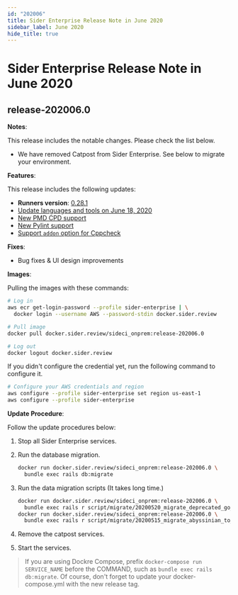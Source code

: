 ```yaml
---
id: "202006"
title: Sider Enterprise Release Note in June 2020
sidebar_label: June 2020
hide_title: true
---
```


# Sider Enterprise Release Note in June 2020

## release-202006.0

**Notes**:

This release includes the notable changes. Please check the list below.

- We have removed Catpost from Sider Enterprise. See below to migrate your environment.

**Features**:

This release includes the following updates:

- **Runners version**: [0.28.1](https://github.com/sider/runners/releases/tag/0.28.1)
- [Update languages and tools on June 18, 2020](../../news/2020.md#update-languages-and-tools-on-june-18-2020)
- [New PMD CPD support](../../news/2020.md#new-pmd-cpd-support)
- [New Pylint support](../../news/2020.md#new-pylint-support)
- [Support `addon` option for Cppcheck](../../news/2020.md#support-addon-option-for-cppcheck)

**Fixes**:

- Bug fixes & UI design improvements

**Images**:

Pulling the images with these commands:

```bash
# Log in
aws ecr get-login-password --profile sider-enterprise | \
  docker login --username AWS --password-stdin docker.sider.review

# Pull image
docker pull docker.sider.review/sideci_onprem:release-202006.0

# Log out
docker logout docker.sider.review
```

If you didn't configure the credential yet, run the following command to configure it.

```bash
# Configure your AWS credentials and region
aws configure --profile sider-enterprise set region us-east-1
aws configure --profile sider-enterprise
```

**Update Procedure**:

Follow the update procedures below:

1. Stop all Sider Enterprise services.
2. Run the database migration.

   ```bash
   docker run docker.sider.review/sideci_onprem:release-202006.0 \
     bundle exec rails db:migrate
   ```

3. Run the data migration scripts (It takes long time.)

   ```bash
   docker run docker.sider.review/sideci_onprem:release-202006.0 \
     bundle exec rails r script/migrate/20200520_migrate_deprecated_go_tools.rb
   docker run docker.sider.review/sideci_onprem:release-202006.0 \
     bundle exec rails r script/migrate/20200515_migrate_abyssinian_to_laperm.rb
   ```

4. Remove the catpost services.
5. Start the services.

> If you are using Dockre Compose, prefix `docker-compose run SERVICE_NAME` before the COMMAND, such as `bundle exec rails db:migrate`. Of course, don't forget to update your docker-compose.yml with the new release tag.
